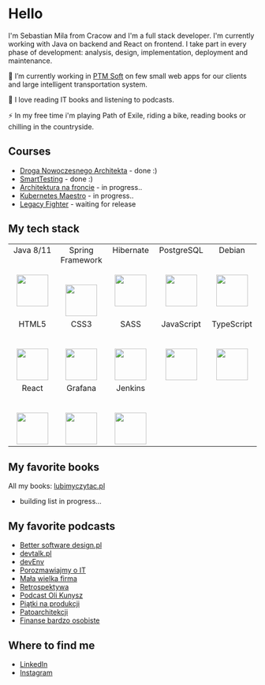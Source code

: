 # Hello
I'm Sebastian Mila from Cracow and I'm a full stack developer. I'm currently working with Java on backend and React on frontend. I take part in every phase of development: analysis, design, implementation, deployment and maintenance.

🔭 I’m currently working in [PTM Soft](https://ptmsoft.pl/) on few small web apps for our clients and large intelligent transportation system.

🌱 I love reading IT books and listening to podcasts.

⚡ In my free time i'm playing Path of Exile, riding a bike, reading books or chilling in the countryside.

## Courses
* [Droga Nowoczesnego Architekta](https://droganowoczesnegoarchitekta.pl/) - done :)
* [SmartTesting](https://smarttesting.pl/) - done :)
* [Architektura na froncie](https://architekturanafroncie.pl/) - in progress..
* [Kubernetes Maestro](https://kubernetesmaestro.pl/) - in progress..
* [Legacy Fighter](https://legacyfighter.pl/) - waiting for release

## My tech stack
<table>
  <tbody>
    <tr valign="top">
      <td width="20%" align="center">
        <span>Java 8/11</span><br><br><br>
        <img height="64px" src="https://cdn.svgporn.com/logos/java.svg">
      </td>
      <td width="20%" align="center">
        <span>Spring Framework</span><br><br><br>
        <img height="64px" src="https://cdn.svgporn.com/logos/css-3.svg">
      </td>
      <td width="20%" align="center">
        <span>Hibernate</span><br><br><br>
        <img height="64px" src="https://cdn.svgporn.com/logos/hibernate.svg">
      </td>
      <td width="20%" align="center">
        <span>PostgreSQL</span><br><br><br>
        <img height="64px" src="https://cdn.svgporn.com/logos/postgresql.svg">
      </td>
      <td width="20%" align="center">
        <span>Debian</span><br><br><br>
        <img height="64px" src="https://cdn.svgporn.com/logos/debian.svg">
      </td>
    </tr>
    <tr valign="top">
      <td width="20%" align="center">
        <span>HTML5</span><br><br><br>
        <img height="64px" src="https://cdn.svgporn.com/logos/html5.svg">
      </td>
      <td width="20%" align="center">
        <span>CSS3</span><br><br><br>
        <img height="64px" src="https://cdn.svgporn.com/logos/css-3.svg">
      </td>
      <td width="20%" align="center">
        <span>SASS</span><br><br><br>
        <img height="64px" src="https://cdn.svgporn.com/logos/sass.svg">
      </td>
      <td width="20%" align="center">
        <span>JavaScript</span><br><br><br>
        <img height="64px" src="https://cdn.svgporn.com/logos/javascript.svg">
      </td>
      <td width="20%" align="center">
        <span>TypeScript</span><br><br><br>
        <img height="64px" src="https://cdn.svgporn.com/logos/typescript.svg">
      </td>
    </tr>
    <tr valign="top">
       <td width="20%" align="center">
        <span>React</span><br><br><br>
        <img height="64px" src="https://cdn.svgporn.com/logos/react.svg">
      </td>
      <td width="20%" align="center">
        <span>Grafana</span><br><br><br>
        <img height="64px" src="https://cdn.svgporn.com/logos/grafana.svg">
      </td>
      <td width="20%" align="center">
        <span>Jenkins</span><br><br><br>
        <img height="64px" src="https://cdn.svgporn.com/logos/jenkins.svg">
      </td>
      <td width="20%" align="center">
       <br/>
      </td>
      <td width="20%" align="center">
       <br/>
      </td>
    </tr>
  </tbody>
</table>

## My favorite books
All my books: [lubimyczytac.pl](https://lubimyczytac.pl/profil/1740101/Sebastian)
* building list in progress...

## My favorite podcasts
* [Better software design.pl](https://bettersoftwaredesign.pl/)
* [devtalk.pl](https://devtalk.pl/)
* [devEnv](https://devenv.pl/podcast/)
* [Porozmawiajmy o IT](https://porozmawiajmyoit.pl/)
* [Mała wielka firma](https://malawielkafirma.pl/)
* [Retrospektywa](https://www.retrospektywa.com/)
* [Podcast Oli Kunysz](https://www.spreaker.com/show/podcast-oli-kunysz)
* [Piątki na produkcji](https://www.youtube.com/channel/UCkv21uaELm8MTdV1L7Qm9ww)
* [Patoarchitekcji](https://patoarchitekci.io/)
* [Finanse bardzo osobiste](https://marciniwuc.com/category/podcast/)

## Where to find me
* [LinkedIn](https://www.linkedin.com/in/sebastian-mila-74a4631b3/)
* [Instagram](https://www.instagram.com/sebamila/)
